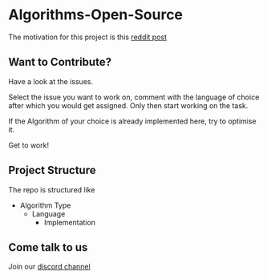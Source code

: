 # Algorithms-Open-Source

The motivation for this project is this [reddit post]( https://www.reddit.com/r/compsci/comments/fuaudc/10_algorithms_every_computer_science_student_must/)


## Want to Contribute?

Have a look at the issues.

Select the issue you want to work on, comment with the language of choice after which you would get assigned. Only then start working on the task.

If the Algorithm of your choice is already implemented here, try to optimise it.

Get to work!

## Project Structure

The repo is structured like

- Algorithm Type
    - Language
        - Implementation

## Come talk to us

Join our [discord channel](https://discord.gg/ZMGujRk)
